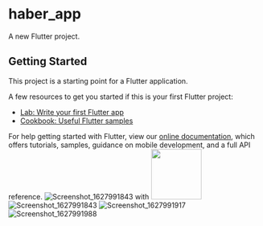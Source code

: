 # haber_app

A new Flutter project.

## Getting Started

This project is a starting point for a Flutter application.

A few resources to get you started if this is your first Flutter project:

- [Lab: Write your first Flutter app](https://flutter.dev/docs/get-started/codelab)
- [Cookbook: Useful Flutter samples](https://flutter.dev/docs/cookbook)

For help getting started with Flutter, view our
[online documentation](https://flutter.dev/docs), which offers tutorials,
samples, guidance on mobile development, and a full API reference.
![![Screenshot_1627991843](https://user-images.githubusercontent.com/80921021/128011884-3acc98d9-26f9-4ba8-a6b5-a80a5f88ae3b.png)](https://your-image-url.type) with <img src="https://your-image-url.type" width="100" height="100">
![Screenshot_1627991843](https://user-images.githubusercontent.com/80921021/128011884-3acc98d9-26f9-4ba8-a6b5-a80a5f88ae3b.png)
![Screenshot_1627991917](https://user-images.githubusercontent.com/80921021/128011902-fe581543-f7a8-4963-9c87-84c03b9df3bc.png)
![Screenshot_1627991988](https://user-images.githubusercontent.com/80921021/128011911-05617ef6-dad3-400f-aae2-966b512f08b6.png)
